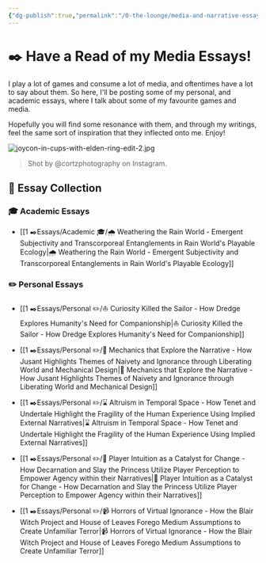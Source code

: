 ```yaml
---
{"dg-publish":true,"permalink":"/0-the-lounge/media-and-narrative-essays/","created":"2025-07-03T12:16:12.792+02:00","updated":"2025-07-03T13:22:57.711+02:00"}
---
```


# ✒️ Have a Read of my Media Essays!

I play a lot of games and consume a lot of media, and oftentimes have a lot to say about them. So here, I'll be posting some of my personal, and academic essays, where I talk about some of my favourite games and media.

Hopefully you will find some resonance with them, and through my writings, feel the same sort of inspiration that they inflected onto me. Enjoy!

![joycon-in-cups-with-elden-ring-edit-2.jpg](/img/user/99%20%F0%9F%93%A6%20The%20Back%20Store/Images/joycon-in-cups-with-elden-ring-edit-2.jpg) 

> Shot by @cortzphotography on Instagram.

## 📝 Essay Collection

### 🎓 Academic Essays 

- [[1 ✒️Essays/Academic 🎓/🌧️ Weathering the Rain World - Emergent Subjectivity and Transcorporeal Entanglements in Rain World's Playable Ecology\|🌧️ Weathering the Rain World - Emergent Subjectivity and Transcorporeal Entanglements in Rain World's Playable Ecology]]

### ✏️ Personal Essays

- [[1 ✒️Essays/Personal ✏️/⛵ Curiosity Killed the Sailor - How Dredge Explores Humanity's Need for Companionship\|⛵ Curiosity Killed the Sailor - How Dredge Explores Humanity's Need for Companionship]] 

- [[1 ✒️Essays/Personal ✏️/🧗 Mechanics that Explore the Narrative - How Jusant Highlights Themes of Naivety and Ignorance through Liberating World and Mechanical Design\|🧗 Mechanics that Explore the Narrative - How Jusant Highlights Themes of Naivety and Ignorance through Liberating World and Mechanical Design]]

- [[1 ✒️Essays/Personal ✏️/⌛ Altruism in Temporal Space - How Tenet and Undertale Highlight the Fragility of the Human Experience Using Implied External Narratives\|⌛ Altruism in Temporal Space - How Tenet and Undertale Highlight the Fragility of the Human Experience Using Implied External Narratives]]

- [[1 ✒️Essays/Personal ✏️/🌹 Player Intuition as a Catalyst for Change - How Decarnation and Slay the Princess Utilize Player Perception to Empower Agency within their Narratives\|🌹 Player Intuition as a Catalyst for Change - How Decarnation and Slay the Princess Utilize Player Perception to Empower Agency within their Narratives]]

- [[1 ✒️Essays/Personal ✏️/📹 Horrors of Virtual Ignorance - How the Blair Witch Project and House of Leaves Forego Medium Assumptions to Create Unfamiliar Terror\|📹 Horrors of Virtual Ignorance - How the Blair Witch Project and House of Leaves Forego Medium Assumptions to Create Unfamiliar Terror]]
